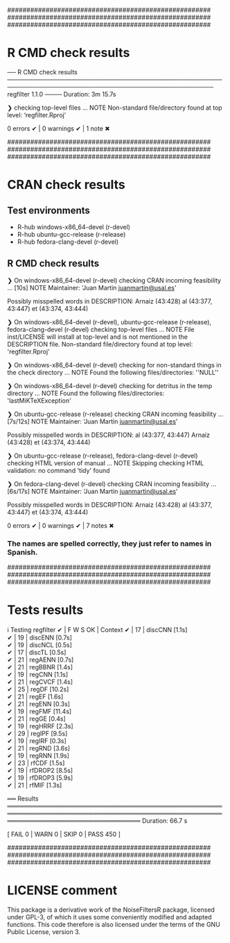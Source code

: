 #####################################################
#####################################################
#####################################################
# R CMD check results
── R CMD check results ────────────────────────────────────────────────────────────────────────────────────────────────── regfilter 1.1.0 ────
Duration: 3m 15.7s

❯ checking top-level files ... NOTE
  Non-standard file/directory found at top level:
    ‘regfilter.Rproj’

0 errors ✔ | 0 warnings ✔ | 1 note ✖

#####################################################
#####################################################
#####################################################
# CRAN check results
## Test environments
- R-hub windows-x86_64-devel (r-devel)
- R-hub ubuntu-gcc-release (r-release)
- R-hub fedora-clang-devel (r-devel)

## R CMD check results
❯ On windows-x86_64-devel (r-devel)
  checking CRAN incoming feasibility ... [10s] NOTE
  Maintainer: 'Juan Martin <juanmartin@usal.es>'
  
  Possibly misspelled words in DESCRIPTION:
    Arnaiz (43:428)
    al (43:377, 43:447)
    et (43:374, 43:444)

❯ On windows-x86_64-devel (r-devel), ubuntu-gcc-release (r-release), fedora-clang-devel (r-devel)
  checking top-level files ... NOTE
  File
    inst/LICENSE
  will install at top-level and is not mentioned in the DESCRIPTION file.
  Non-standard file/directory found at top level:
    'regfilter.Rproj'

❯ On windows-x86_64-devel (r-devel)
  checking for non-standard things in the check directory ... NOTE
  Found the following files/directories:
    ''NULL''

❯ On windows-x86_64-devel (r-devel)
  checking for detritus in the temp directory ... NOTE
  Found the following files/directories:
    'lastMiKTeXException'

❯ On ubuntu-gcc-release (r-release)
  checking CRAN incoming feasibility ... [7s/12s] NOTE
  Maintainer: ‘Juan Martin <juanmartin@usal.es>’
  
  Possibly misspelled words in DESCRIPTION:
    al (43:377, 43:447)
    Arnaiz (43:428)
    et (43:374, 43:444)

❯ On ubuntu-gcc-release (r-release), fedora-clang-devel (r-devel)
  checking HTML version of manual ... NOTE
  Skipping checking HTML validation: no command 'tidy' found

❯ On fedora-clang-devel (r-devel)
  checking CRAN incoming feasibility ... [6s/17s] NOTE
  Maintainer: ‘Juan Martin <juanmartin@usal.es>’
  
  Possibly misspelled words in DESCRIPTION:
    Arnaiz (43:428)
    al (43:377, 43:447)
    et (43:374, 43:444)

0 errors ✔ | 0 warnings ✔ | 7 notes ✖

### The names are spelled correctly, they just refer to names in Spanish.

#####################################################
#####################################################
#####################################################
# Tests results
ℹ Testing regfilter
✔ | F W S  OK | Context
✔ |        17 | discCNN [1.1s]                                                                                                                
✔ |        19 | discENN [0.7s]                                                                                                                
✔ |        19 | discNCL [0.5s]                                                                                                                
✔ |        17 | discTL [0.5s]                                                                                                                 
✔ |        21 | regAENN [0.7s]                                                                                                                
✔ |        21 | regBBNR [1.4s]                                                                                                                
✔ |        19 | regCNN [1.1s]                                                                                                                 
✔ |        21 | regCVCF [1.4s]                                                                                                                
✔ |        25 | regDF [10.2s]                                                                                                                 
✔ |        21 | regEF [1.6s]                                                                                                                  
✔ |        21 | regENN [0.3s]                                                                                                                 
✔ |        19 | regFMF [11.4s]                                                                                                                
✔ |        21 | regGE [0.4s]                                                                                                                  
✔ |        19 | regHRRF [2.3s]                                                                                                                
✔ |        29 | regIPF [9.5s]                                                                                                                 
✔ |        19 | regIRF [0.3s]                                                                                                                 
✔ |        21 | regRND [3.6s]                                                                                                                 
✔ |        19 | regRNN [1.9s]                                                                                                                 
✔ |        23 | rfCDF [1.5s]                                                                                                                  
✔ |        19 | rfDROP2 [8.5s]                                                                                                                
✔ |        19 | rfDROP3 [5.9s]                                                                                                                
✔ |        21 | rfMIF [1.3s]                                                                                                                  

══ Results ═══════════════════════════════════════════════════════════════════════════════════════════════════════════════════════════════════
Duration: 66.7 s

[ FAIL 0 | WARN 0 | SKIP 0 | PASS 450 ]

#####################################################
#####################################################
#####################################################
# LICENSE comment
This package is a derivative work of the NoiseFiltersR package, licensed under GPL-3, of which it uses some conveniently modified and adapted functions. This code therefore is also licensed under the terms of the GNU Public License, version 3.
